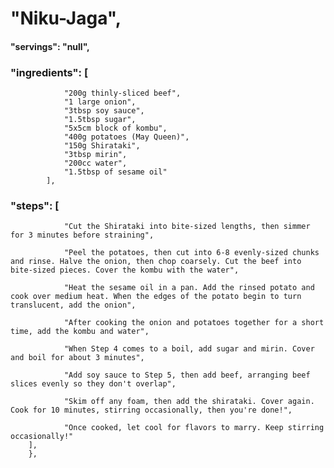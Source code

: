 # "Niku-Jaga",
#### "servings": "null",
### "ingredients": [
                "200g thinly-sliced beef",
                "1 large onion",
                "3tbsp soy sauce",
                "1.5tbsp sugar",
                "5x5cm block of kombu",
                "400g potatoes (May Queen)",
                "150g Shirataki",
                "3tbsp mirin",
                "200cc water",
                "1.5tbsp of sesame oil"
            ],

### "steps": [
                "Cut the Shirataki into bite-sized lengths, then simmer for 3 minutes before straining",

                "Peel the potatoes, then cut into 6-8 evenly-sized chunks and rinse. Halve the onion, then chop coarsely. Cut the beef into bite-sized pieces. Cover the kombu with the water",

                "Heat the sesame oil in a pan. Add the rinsed potato and cook over medium heat. When the edges of the potato begin to turn translucent, add the onion",

                "After cooking the onion and potatoes together for a short time, add the kombu and water",

                "When Step 4 comes to a boil, add sugar and mirin. Cover and boil for about 3 minutes",

                "Add soy sauce to Step 5, then add beef, arranging beef slices evenly so they don't overlap",

                "Skim off any foam, then add the shirataki. Cover again. Cook for 10 minutes, stirring occasionally, then you're done!",

                "Once cooked, let cool for flavors to marry. Keep stirring occasionally!"
        ],
        },